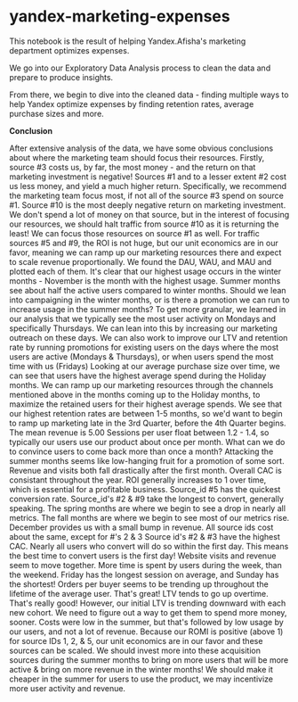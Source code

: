 # yandex-marketing-expenses
This notebook is the result of helping Yandex.Afisha's marketing department optimizes expenses.

We go into our Exploratory Data Analysis process to clean the data and prepare to produce insights.

From there, we begin to dive into the cleaned data - finding multiple ways to help Yandex optimize expenses by finding retention rates, average purchase sizes and more.

**Conclusion**

After extensive analysis of the data, we have some obvious conclusions about where the marketing team should focus their resources.
Firstly, source #3 costs us, by far, the most money - and the return on that marketing investment is negative! Sources #1 and to a lesser extent #2 cost us less money, and yield a much higher return. Specifically, we recommend the marketing team focus most, if not all of the source #3 spend on source #1.
Source #10 is the most deeply negative return on marketing investment. We don't spend a lot of money on that source, but in the interest of focusing our resources, we should halt traffic from source #10 as it is returning the least! We can focus those resources on source #1 as well.
For traffic sources #5 and #9, the ROI is not huge, but our unit economics are in our favor, meaning we can ramp up our marketing resources there and expect to scale revenue proportionally.
We found the DAU, WAU, and MAU and plotted each of them. It's clear that our highest usage occurs in the winter months - November is the month with the highest usage. Summer months see about half the active users compared to winter months. Should we lean into campaigning in the winter months, or is there a promotion we can run to increase usage in the summer months?
To get more granular, we learned in our analysis that we typically see the most user activity on Mondays and specifically Thursdays. We can lean into this by increasing our marketing outreach on these days. We can also work to improve our LTV and retention rate by running promotions for existing users on the days where the most users are active (Mondays & Thursdays), or when users spend the most time with us (Fridays)
Looking at our average purchase size over time, we can see that users have the highest average spend during the Holiday months. We can ramp up our marketing resources through the channels mentioned above in the months coming up to the Holiday months, to maximize the retained users for their highest average spends. We see that our highest retention rates are between 1-5 months, so we'd want to begin to ramp up marketing late in the 3rd Quarter, before the 4th Quarter begins.
The mean revenue is 5.00
Sessions per user float between 1.2 - 1.4, so typically our users use our product about once per month. What can we do to convince users to come back more than once a month? Attacking the summer months seems like low-hanging fruit for a promotion of some sort.
Revenue and visits both fall drastically after the first month.
Overall CAC is consistant throughout the year.
ROI generally increases to 1 over time, which is essential for a profitable business.
Source_id #5 has the quickest conversion rate.
Source_id's #2 & #9 take the longest to convert, generally speaking.
The spring months are where we begin to see a drop in nearly all metrics.
The fall months are where we begin to see most of our metrics rise.
December provides us with a small bump in revenue.
All source ids cost about the same, except for #'s 2 & 3
Source id's #2 & #3 have the highest CAC.
Nearly all users who convert will do so within the first day.
This means the best time to convert users is the first day!
Website visits and revenue seem to move together.
More time is spent by users during the week, than the weekend. Friday has the longest session on average, and Sunday has the shortest!
Orders per buyer seems to be trending up throughout the lifetime of the average user. That's great!
LTV tends to go up overtime. That's really good! However, our initial LTV is trending downward with each new cohort. We need to figure out a way to get them to spend more money, sooner.
Costs were low in the summer, but that's followed by low usage by our users, and not a lot of revenue.
Because our ROMI is positive (above 1) for source IDs 1, 2, & 5, our unit economics are in our favor and these sources can be scaled. We should invest more into these acquisition sources during the summer months to bring on more users that will be more active & bring on more revenue in the winter months!
We should make it cheaper in the summer for users to use the product, we may incentivize more user activity and revenue.
